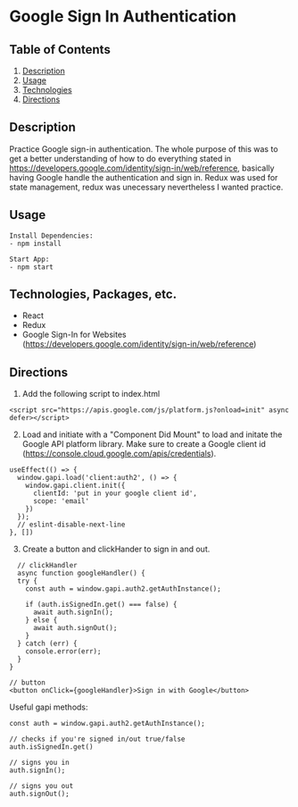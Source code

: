 # Google Sign In Authentication

## Table of Contents

1. [Description](#Description)
2. [Usage](#Usage)
3. [Technologies](#Technologies)
4. [Directions](#Directions)

## Description

Practice Google sign-in authentication. The whole purpose of this was to get a better understanding of how to do everything stated in https://developers.google.com/identity/sign-in/web/reference, basically having Google handle the authentication and sign in. Redux was used for state management, redux was unecessary nevertheless I wanted practice.

## Usage
```
Install Dependencies:
- npm install

Start App:
- npm start
```

## Technologies, Packages, etc.

- React
- Redux
- Google Sign-In for Websites (https://developers.google.com/identity/sign-in/web/reference)

## Directions

1. Add the following script to index.html
```
<script src="https://apis.google.com/js/platform.js?onload=init" async defer></script>
```

2. Load and initiate with a "Component Did Mount" to load and initate the Google API platform library. Make sure to create a Google client id (https://console.cloud.google.com/apis/credentials).

```
useEffect(() => {
  window.gapi.load('client:auth2', () => {
    window.gapi.client.init({
      clientId: 'put in your google client id',
      scope: 'email'
    })
  });
  // eslint-disable-next-line
}, [])
```

3. Create a button and clickHander to sign in and out.

```
  // clickHandler
  async function googleHandler() {
  try {
    const auth = window.gapi.auth2.getAuthInstance();

    if (auth.isSignedIn.get() === false) {
      await auth.signIn();
    } else {
      await auth.signOut();
    }
  } catch (err) {
    console.error(err);
  }
}

// button
<button onClick={googleHandler}>Sign in with Google</button>
```

Useful gapi methods:

```
const auth = window.gapi.auth2.getAuthInstance();

// checks if you're signed in/out true/false
auth.isSignedIn.get()

// signs you in
auth.signIn();

// signs you out
auth.signOut();
```

